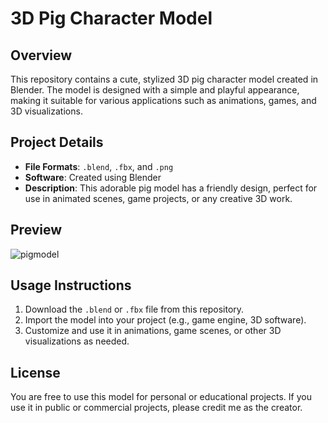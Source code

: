 # 3D Pig Character Model

## Overview
This repository contains a cute, stylized 3D pig character model created in Blender. The model is designed with a simple and playful appearance, making it suitable for various applications such as animations, games, and 3D visualizations.

## Project Details

- **File Formats**: `.blend`, `.fbx`, and `.png`
- **Software**: Created using Blender
- **Description**: This adorable pig model has a friendly design, perfect for use in animated scenes, game projects, or any creative 3D work.

## Preview

![pigmodel](https://github.com/user-attachments/assets/a50e10ad-5f74-47d0-9db3-304a70c54c0d)

## Usage Instructions

1. Download the `.blend` or `.fbx` file from this repository.
2. Import the model into your project (e.g., game engine, 3D software).
3. Customize and use it in animations, game scenes, or other 3D visualizations as needed.

## License

You are free to use this model for personal or educational projects. If you use it in public or commercial projects, please credit me as the creator.



